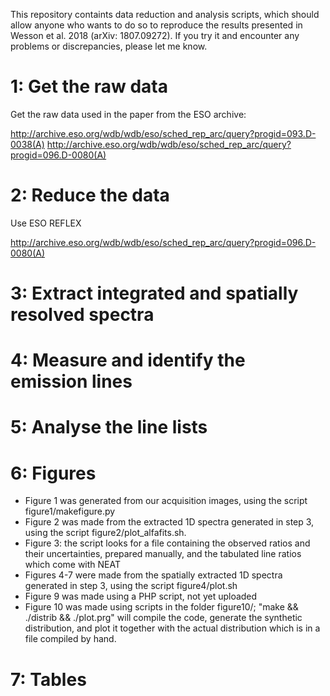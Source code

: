 This repository containts data reduction and analysis scripts, which should allow anyone who wants to do so to reproduce the results presented in Wesson et al. 2018 (arXiv: 1807.09272). If you try it and encounter any problems or discrepancies, please let me know.

# 1: Get the raw data

Get the raw data used in the paper from the ESO archive:

http://archive.eso.org/wdb/wdb/eso/sched_rep_arc/query?progid=093.D-0038(A)
http://archive.eso.org/wdb/wdb/eso/sched_rep_arc/query?progid=096.D-0080(A)

# 2: Reduce the data

Use ESO REFLEX

http://archive.eso.org/wdb/wdb/eso/sched_rep_arc/query?progid=096.D-0080(A)

# 3: Extract integrated and spatially resolved spectra

# 4: Measure and identify the emission lines

# 5: Analyse the line lists

# 6: Figures

* Figure 1 was generated from our acquisition images, using the script figure1/makefigure.py
* Figure 2 was made from the extracted 1D spectra generated in step 3, using the script figure2/plot_alfafits.sh.
* Figure 3: the script looks for a file containing the observed ratios and their uncertainties, prepared manually, and the tabulated line ratios which come with NEAT
* Figures 4-7 were made from the spatially extracted 1D spectra generated in step 3, using the script figure4/plot.sh 
* Figure 9 was made using a PHP script, not yet uploaded
* Figure 10 was made using scripts in the folder figure10/; "make && ./distrib && ./plot.prg" will compile the code, generate the synthetic distribution, and plot it together with the actual distribution which is in a file compiled by hand.

# 7: Tables
